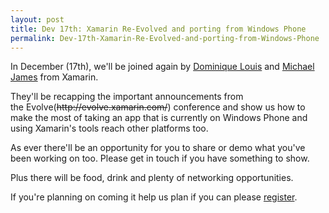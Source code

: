 ```yaml
---
layout: post
title: Dev 17th: Xamarin Re-Evolved and porting from Windows Phone
permalink: Dev-17th-Xamarin-Re-Evolved-and-porting-from-Windows-Phone
---
```


In December (17th), we'll be joined again by [Dominique Louis](https://twitter.com/SoftSavage) and [Michael James](https://twitter.com/micjames6) from Xamarin.

They'll be recapping the important announcements from the Evolve(~~http&#58;&#47;&#47;evolve.xamarin.com/~~) conference and show us how to make the most of taking an app that is currently on Windows Phone and using Xamarin's tools reach other platforms too.

As ever there'll be an opportunity for you to share or demo what you've been working on too. Please get in touch if you have something to show.

Plus there will be food, drink and plenty of networking opportunities.

If you're planning on coming it help us plan if you can please [register](http://www.meetup.com/wpuguk/events/210456442/ "Register on MeetUp").
